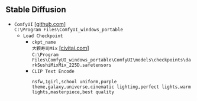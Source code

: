 ## Stable Diffusion
* `ComfyUI` [[github.com]](https://github.com/comfyanonymous/ComfyUI/releases)  
`C:\Program Files\ComfyUI_windows_portable`
  * `Load Checkpoint`  
    * `ckpt_name`  
`大颗寿司Mix` [[civitai.com]](https://civitai.com/models/24779/dark-sushi-mix-mix)  
`C:\Program Files\ComfyUI_windows_portable\ComfyUI\models\checkpoints\darkSushiMixMix_225D.safetensors`
    * `CLIP Text Encode`
      ```
      nsfw,1girl,school uniform,purple theme,galaxy,universe,cinematic lighting,perfect lights,warm lights,masterpiece,best quality
      ```
      ```
      
      ```